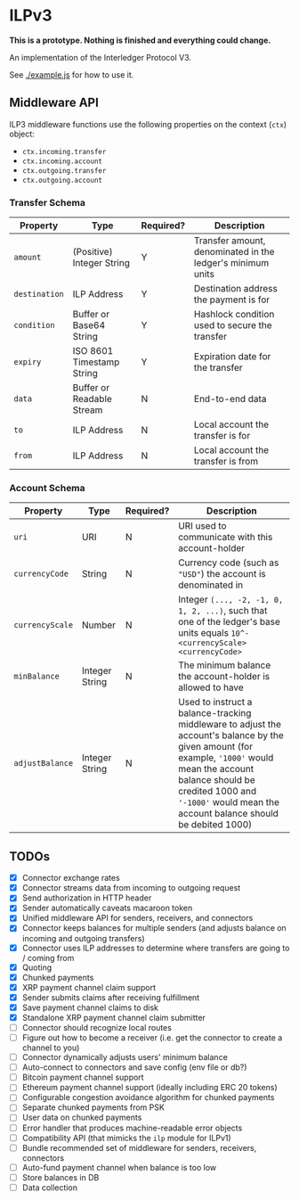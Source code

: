 # ILPv3

**This is a prototype. Nothing is finished and everything could change.**

An implementation of the Interledger Protocol V3.

See [./example.js](./example.js) for how to use it.

## Middleware API

ILP3 middleware functions use the following properties on the context (`ctx`) object:

* `ctx.incoming.transfer`
* `ctx.incoming.account`
* `ctx.outgoing.transfer`
* `ctx.outgoing.account`

### Transfer Schema

| Property | Type | Required? | Description |
|---|---|---|---|
| `amount` | (Positive) Integer String | Y | Transfer amount, denominated in the ledger's minimum units |
| `destination` | ILP Address | Y | Destination address the payment is for |
| `condition` | Buffer or Base64 String | Y | Hashlock condition used to secure the transfer |
| `expiry` | ISO 8601 Timestamp String | Y | Expiration date for the transfer |
| `data` | Buffer or Readable Stream | N | End-to-end data |
| `to` | ILP Address | N | Local account the transfer is for |
| `from` | ILP Address | N | Local account the transfer is from |

### Account Schema

| Property | Type | Required? | Description |
|---|---|---|---|
| `uri` | URI | N | URI used to communicate with this account-holder |
| `currencyCode` | String | N | Currency code (such as `"USD"`) the account is denominated in |
| `currencyScale` | Number | N | Integer `(..., -2, -1, 0, 1, 2, ...)`, such that one of the ledger's base units equals `10^-<currencyScale> <currencyCode>` |
| `minBalance` | Integer String | N | The minimum balance the account-holder is allowed to have |
| `adjustBalance` | Integer String | N | Used to instruct a balance-tracking middleware to adjust the account's balance by the given amount (for example, `'1000'` would mean the account balance should be credited 1000 and `'-1000'` would mean the account balance should be debited 1000) |


## TODOs

- [x] Connector exchange rates
- [x] Connector streams data from incoming to outgoing request
- [x] Send authorization in HTTP header
- [x] Sender automatically caveats macaroon token
- [x] Unified middleware API for senders, receivers, and connectors
- [x] Connector keeps balances for multiple senders (and adjusts balance on incoming and outgoing transfers)
- [x] Connector uses ILP addresses to determine where transfers are going to / coming from
- [x] Quoting
- [x] Chunked payments
- [x] XRP payment channel claim support
- [x] Sender submits claims after receiving fulfillment
- [x] Save payment channel claims to disk
- [x] Standalone XRP payment channel claim submitter
- [ ] Connector should recognize local routes
- [ ] Figure out how to become a receiver (i.e. get the connector to create a channel to you)
- [ ] Connector dynamically adjusts users' minimum balance
- [ ] Auto-connect to connectors and save config (env file or db?)
- [ ] Bitcoin payment channel support
- [ ] Ethereum payment channel support (ideally including ERC 20 tokens)
- [ ] Configurable congestion avoidance algorithm for chunked payments
- [ ] Separate chunked payments from PSK
- [ ] User data on chunked payments
- [ ] Error handler that produces machine-readable error objects
- [ ] Compatibility API (that mimicks the `ilp` module for ILPv1)
- [ ] Bundle recommended set of middleware for senders, receivers, connectors
- [ ] Auto-fund payment channel when balance is too low
- [ ] Store balances in DB
- [ ] Data collection
